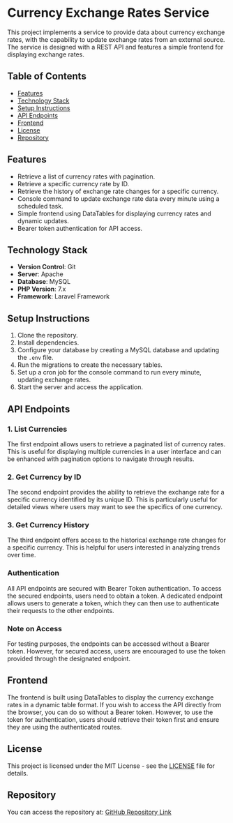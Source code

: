 # Currency Exchange Rates Service

This project implements a service to provide data about currency exchange rates, with the capability to update exchange rates from an external source. The service is designed with a REST API and features a simple frontend for displaying exchange rates.

## Table of Contents

- [Features](#features)
- [Technology Stack](#technology-stack)
- [Setup Instructions](#setup-instructions)
- [API Endpoints](#api-endpoints)
- [Frontend](#frontend)
- [License](#license)
- [Repository](#repository)

## Features

- Retrieve a list of currency rates with pagination.
- Retrieve a specific currency rate by ID.
- Retrieve the history of exchange rate changes for a specific currency.
- Console command to update exchange rate data every minute using a scheduled task.
- Simple frontend using DataTables for displaying currency rates and dynamic updates.
- Bearer token authentication for API access.

## Technology Stack

- **Version Control**: Git
- **Server**: Apache 
- **Database**: MySQL
- **PHP Version**: 7.x
- **Framework**: Laravel Framework

## Setup Instructions

1. Clone the repository.
2. Install dependencies.
3. Configure your database by creating a MySQL database and updating the `.env` file.
4. Run the migrations to create the necessary tables.
5. Set up a cron job for the console command to run every minute, updating exchange rates.
6. Start the server and access the application.

## API Endpoints

### 1. List Currencies

The first endpoint allows users to retrieve a paginated list of currency rates. This is useful for displaying multiple currencies in a user interface and can be enhanced with pagination options to navigate through results.

### 2. Get Currency by ID

The second endpoint provides the ability to retrieve the exchange rate for a specific currency identified by its unique ID. This is particularly useful for detailed views where users may want to see the specifics of one currency.

### 3. Get Currency History

The third endpoint offers access to the historical exchange rate changes for a specific currency. This is helpful for users interested in analyzing trends over time.

### Authentication

All API endpoints are secured with Bearer Token authentication. To access the secured endpoints, users need to obtain a token. A dedicated endpoint allows users to generate a token, which they can then use to authenticate their requests to the other endpoints.

### Note on Access

For testing purposes, the endpoints can be accessed without a Bearer token. However, for secured access, users are encouraged to use the token provided through the designated endpoint. 

## Frontend

The frontend is built using DataTables to display the currency exchange rates in a dynamic table format. If you wish to access the API directly from the browser, you can do so without a Bearer token. However, to use the token for authentication, users should retrieve their token first and ensure they are using the authenticated routes.

## License

This project is licensed under the MIT License - see the [LICENSE](LICENSE) file for details.

## Repository

You can access the repository at: [GitHub Repository Link](https://github.com/Programmer-Salam/ExchangeRateDB)
